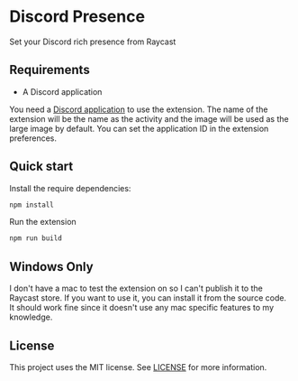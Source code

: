 # Discord Presence

Set your Discord rich presence from Raycast

## Requirements

- A Discord application

You need a [Discord application](https://discord.com/developers/applications) to use the extension. The name of the extension will be the name as the activity and the image will be used as the large image by default. You can set the application ID in the extension preferences.

## Quick start

Install the require dependencies:

```bash
npm install
```

Run the extension

```bash
npm run build
```

## Windows Only

I don't have a mac to test the extension on so I can't publish it to the Raycast store. If you want to use it, you can install it from the source code.
It should work fine since it doesn't use any mac specific features to my knowledge.

## License

This project uses the MIT license. See [LICENSE](LICENSE) for more information.
